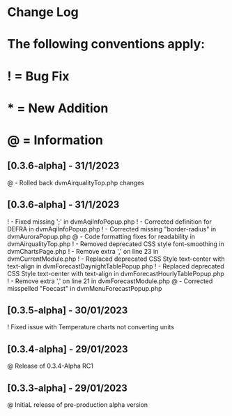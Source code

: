 # Change Log
# The following conventions apply:
# ! = Bug Fix
# * = New Addition
# @ = Information

## [0.3.6-alpha] - 31/1/2023
@ - Rolled back dvmAirqualityTop.php changes

## [0.3.6-alpha] - 31/1/2023
! - Fixed missing ';' in dvmAqiInfoPopup.php
! - Corrected definition for DEFRA in dvmAqiInfoPopup.php
! - Corrected missing "border-radius" in dvmAuroraPopup.php
@ - Code formatting fixes for readability in dvmAirqualityTop.php
! - Removed deprecated CSS style font-smoothing in dvmChartsPage.php
! - Remove extra ',' on line 23 in dvmCurrentModule.php
! - Replaced deprecated CSS Style text-center with text-align in dvmForecastDaynightTablePopup.php
! - Replaced deprecated CSS Style text-center with text-align in dvmForecastHourlyTablePopup.php
! - Remove extra ',' on line 21 in dvmForecastModule.php
@ - Corrected misspelled "Foecast" in dvmMenuForecastPopup.php

## [0.3.5-alpha] - 30/01/2023
! Fixed issue with Temperature charts not converting units

## [0.3.4-alpha] - 29/01/2023
@ Release of 0.3.4-Alpha RC1

## [0.3.3-alpha] - 29/01/2023
@ InitiaL release of pre-production alpha version
